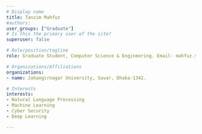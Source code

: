 ```yaml
---
# Display name
title: Tanzim Mahfuz
#authors:
user_groups: ["Graduate"]
# Is this the primary user of the site?
superuser: false

# Role/position/tagline
role: Graduate Student, Computer Science & Engineering. Email- mahfuz.stu2015@juniv.edu

# Organizations/Affiliations
organizations:
- name: Jahangirnagar University, Savar, Dhaka-1342.

# Interests
interests:
- Natural Language Processing
- Machine Learning
- Cyber Security
- Deep Learning

---
```

